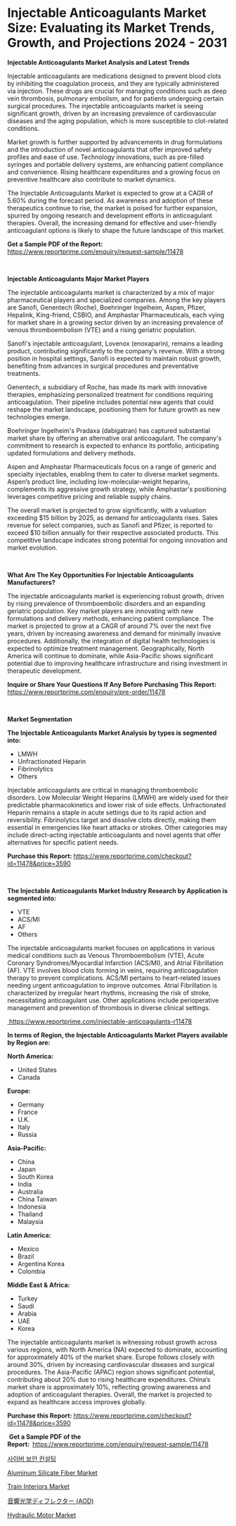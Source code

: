 <p><h1>Injectable Anticoagulants Market Size: Evaluating its Market Trends, Growth, and Projections 2024 - 2031</h1></p><p><strong>Injectable Anticoagulants Market Analysis and Latest Trends</strong></p>
<p><p>Injectable anticoagulants are medications designed to prevent blood clots by inhibiting the coagulation process, and they are typically administered via injection. These drugs are crucial for managing conditions such as deep vein thrombosis, pulmonary embolism, and for patients undergoing certain surgical procedures. The injectable anticoagulants market is seeing significant growth, driven by an increasing prevalence of cardiovascular diseases and the aging population, which is more susceptible to clot-related conditions.</p><p>Market growth is further supported by advancements in drug formulations and the introduction of novel anticoagulants that offer improved safety profiles and ease of use. Technology innovations, such as pre-filled syringes and portable delivery systems, are enhancing patient compliance and convenience. Rising healthcare expenditures and a growing focus on preventive healthcare also contribute to market dynamics.</p><p>The Injectable Anticoagulants Market is expected to grow at a CAGR of 5.60% during the forecast period. As awareness and adoption of these therapeutics continue to rise, the market is poised for further expansion, spurred by ongoing research and development efforts in anticoagulant therapies. Overall, the increasing demand for effective and user-friendly anticoagulant options is likely to shape the future landscape of this market.</p></p>
<p><strong>Get a Sample PDF of the Report:&nbsp;</strong> <a href="https://www.reportprime.com/enquiry/request-sample/11478">https://www.reportprime.com/enquiry/request-sample/11478</a></p>
<p>&nbsp;</p>
<p><strong>Injectable Anticoagulants Major Market Players</strong></p>
<p><p>The injectable anticoagulants market is characterized by a mix of major pharmaceutical players and specialized companies. Among the key players are Sanofi, Genentech (Roche), Boehringer Ingelheim, Aspen, Pfizer, Hepalink, King-friend, CSBIO, and Amphastar Pharmaceuticals, each vying for market share in a growing sector driven by an increasing prevalence of venous thromboembolism (VTE) and a rising geriatric population.</p><p>Sanofi's injectable anticoagulant, Lovenox (enoxaparin), remains a leading product, contributing significantly to the company's revenue. With a strong position in hospital settings, Sanofi is expected to maintain robust growth, benefiting from advances in surgical procedures and preventative treatments.</p><p>Genentech, a subsidiary of Roche, has made its mark with innovative therapies, emphasizing personalized treatment for conditions requiring anticoagulation. Their pipeline includes potential new agents that could reshape the market landscape, positioning them for future growth as new technologies emerge.</p><p>Boehringer Ingelheim's Pradaxa (dabigatran) has captured substantial market share by offering an alternative oral anticoagulant. The company's commitment to research is expected to enhance its portfolio, anticipating updated formulations and delivery methods.</p><p>Aspen and Amphastar Pharmaceuticals focus on a range of generic and specialty injectables, enabling them to cater to diverse market segments. Aspen’s product line, including low-molecular-weight heparins, complements its aggressive growth strategy, while Amphastar's positioning leverages competitive pricing and reliable supply chains.</p><p>The overall market is projected to grow significantly, with a valuation exceeding $15 billion by 2025, as demand for anticoagulants rises. Sales revenue for select companies, such as Sanofi and Pfizer, is reported to exceed $10 billion annually for their respective associated products. This competitive landscape indicates strong potential for ongoing innovation and market evolution.</p></p>
<p>&nbsp;</p>
<p><strong>What Are The Key Opportunities For Injectable Anticoagulants Manufacturers?</strong></p>
<p><p>The injectable anticoagulants market is experiencing robust growth, driven by rising prevalence of thromboembolic disorders and an expanding geriatric population. Key market players are innovating with new formulations and delivery methods, enhancing patient compliance. The market is projected to grow at a CAGR of around 7% over the next five years, driven by increasing awareness and demand for minimally invasive procedures. Additionally, the integration of digital health technologies is expected to optimize treatment management. Geographically, North America will continue to dominate, while Asia-Pacific shows significant potential due to improving healthcare infrastructure and rising investment in therapeutic development.</p></p>
<p><strong>Inquire or Share Your Questions If Any Before Purchasing This Report:</strong> <a href="https://www.reportprime.com/enquiry/pre-order/11478">https://www.reportprime.com/enquiry/pre-order/11478</a></p>
<p>&nbsp;</p>
<p><strong>Market Segmentation</strong></p>
<p><strong>The Injectable Anticoagulants Market Analysis by types is segmented into:</strong></p>
<p><ul><li>LMWH</li><li>Unfractionated Heparin</li><li>Fibrinolytics</li><li>Others</li></ul></p>
<p><p>Injectable anticoagulants are critical in managing thromboembolic disorders. Low Molecular Weight Heparins (LMWH) are widely used for their predictable pharmacokinetics and lower risk of side effects. Unfractionated Heparin remains a staple in acute settings due to its rapid action and reversibility. Fibrinolytics target and dissolve clots directly, making them essential in emergencies like heart attacks or strokes. Other categories may include direct-acting injectable anticoagulants and novel agents that offer alternatives for specific patient needs.</p></p>
<p><strong>Purchase this Report:&nbsp;</strong><a href="https://www.reportprime.com/checkout?id=11478&price=3590">https://www.reportprime.com/checkout?id=11478&price=3590</a></p>
<p>&nbsp;</p>
<p><strong>The Injectable Anticoagulants Market Industry Research by Application is segmented into:</strong></p>
<p><ul><li>VTE</li><li>ACS/MI</li><li>AF</li><li>Others</li></ul></p>
<p><p>The injectable anticoagulants market focuses on applications in various medical conditions such as Venous Thromboembolism (VTE), Acute Coronary Syndromes/Myocardial Infarction (ACS/MI), and Atrial Fibrillation (AF). VTE involves blood clots forming in veins, requiring anticoagulation therapy to prevent complications. ACS/MI pertains to heart-related issues needing urgent anticoagulation to improve outcomes. Atrial Fibrillation is characterized by irregular heart rhythms, increasing the risk of stroke, necessitating anticoagulant use. Other applications include perioperative management and prevention of thrombosis in diverse clinical settings.</p></p>
<p><a href="https://www.reportprime.com/injectable-anticoagulants-r11478">&nbsp;https://www.reportprime.com/injectable-anticoagulants-r11478</a></p>
<p><strong>In terms of Region, the Injectable Anticoagulants Market Players available by Region are:</strong></p>
<p>
    <p> <strong> North America: </strong>
        <ul>
            <li>United States</li>
            <li>Canada</li>
        </ul>
        </p> 
    <p> <strong> Europe: </strong>
        <ul>
            <li>Germany</li>
            <li>France</li>
            <li>U.K.</li>
            <li>Italy</li>
            <li>Russia</li>
        </ul>
        </p> 
    <p> <strong> Asia-Pacific: </strong>
        <ul>
            <li>China</li>
            <li>Japan</li>
            <li>South Korea</li>
            <li>India</li>
            <li>Australia</li>
            <li>China Taiwan</li>
            <li>Indonesia</li>
            <li>Thailand</li>
            <li>Malaysia</li>
        </ul>
        </p> 
    <p> <strong> Latin America: </strong>
        <ul>
            <li>Mexico</li>
            <li>Brazil</li>
            <li>Argentina Korea</li>
            <li>Colombia</li>
        </ul>
        </p> 
    <p> <strong> Middle East & Africa: </strong>
        <ul>
            <li>Turkey</li>
            <li>Saudi</li>
            <li>Arabia</li>
            <li>UAE</li>
            <li>Korea</li>
        </ul>
    </p>
    </p>
<p><p>The injectable anticoagulants market is witnessing robust growth across various regions, with North America (NA) expected to dominate, accounting for approximately 40% of the market share. Europe follows closely with around 30%, driven by increasing cardiovascular diseases and surgical procedures. The Asia-Pacific (APAC) region shows significant potential, contributing about 20% due to rising healthcare expenditures. China’s market share is approximately 10%, reflecting growing awareness and adoption of anticoagulant therapies. Overall, the market is projected to expand as healthcare access improves globally.</p></p>
<p><strong>Purchase this Report: </strong><a href="https://www.reportprime.com/checkout?id=11478&price=3590">https://www.reportprime.com/checkout?id=11478&price=3590</a></p>
<p>&nbsp;<strong>Get a Sample PDF of the Report:&nbsp;&nbsp;</strong><a href="https://www.reportprime.com/enquiry/request-sample/11478">https://www.reportprime.com/enquiry/request-sample/11478</a></p>
<p><strong></strong></p>
<p><p><a href="https://medium.com/@matthew_harrop14/%EA%B8%80%EB%A1%9C%EB%B2%8C-%EC%82%AC%EC%9D%B4%EB%B2%84-%EB%B3%B4%EC%95%88-%EC%83%81%EB%8B%B4-%EC%8B%9C%EC%9E%A5-%EB%B6%84%EC%84%9D-%EC%A3%BC%EC%9A%94-%EC%8B%9C%EC%9E%A5-%EB%8F%99%ED%96%A5-%EB%B0%8F-%ED%96%A5%ED%9B%84-%EC%A0%84%EB%A7%9D-2024-2031-dfba1c8725c6">사이버 보안 컨설팅</a></p><p><a href="https://medium.com/@charles.paige7455/the-aluminum-silicate-fiber-industry-analysis-report-offers-a-comprehensive-and-current-2a069ffbd4ea">Aluminum Silicate Fiber Market</a></p><p><a href="https://issuu.com/reportprime-2/docs/train-interiors-market-size-2030.pp_c95416182f692b">Train Interiors Market</a></p><p><a href="https://medium.com/@mayeuwjvassey/%E9%9F%B3%E9%9F%BF%E5%85%89%E5%AD%A6%E3%83%87%E3%83%95%E3%83%AC%E3%82%AF%E3%82%BF%E3%83%BC-aod-%E5%B8%82%E5%A0%B4%E3%81%AE%E3%82%B7%E3%82%A7%E3%82%A2%E3%81%A8%E6%96%B0%E3%81%97%E3%81%84%E3%83%88%E3%83%AC%E3%83%B3%E3%83%89%E5%88%86%E6%9E%90-%E3%82%BF%E3%82%A4%E3%83%97-%E3%82%A2%E3%83%97%E3%83%AA%E3%82%B1%E3%83%BC%E3%82%B7%E3%83%A7%E3%83%B3-%E7%94%A8%E9%80%94%E5%88%A5-%E3%81%8A%E3%82%88%E3%81%B32024%E5%B9%B4%E3%81%8B%E3%82%892031%E5%B9%B4%E3%81%BE%E3%81%A7%E3%81%AE%E4%BA%88%E6%B8%AC-3dd8719305a4">音響光学ディフレクター (AOD)</a></p><p><a href="https://www.linkedin.com/pulse/hydraulic-motor-market-insights-product-type-application-trends-33bwe?trackingId=5jsA1t3HTRKr0gMjePKDpg%3D%3D">Hydraulic Motor Market</a></p></p>
